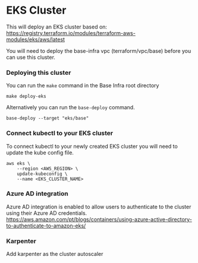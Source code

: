 # EKS Cluster
This will deploy an EKS cluster based on:
https://registry.terraform.io/modules/terraform-aws-modules/eks/aws/latest

You will need to deploy the base-infra vpc (terraform/vpc/base) before you can use this cluster.

### Deploying this cluster
You can run the `make` command in the Base Infra root directory
```commandline
make deploy-eks
```

Alternatively you can run the `base-deploy` command.
```commandline
base-deploy --target "eks/base"
```

### Connect kubectl to your EKS cluster
To connect kubectl to your newly created EKS cluster you will need to update the kube config file.
```commandline
aws eks \                                               
    --region <AWS_REGION> \
    update-kubeconfig \
    --name <EKS_CLUSTER_NAME>
```

### Azure AD integration
Azure AD integration is enabled to allow users to authenticate to the cluster using their Azure AD credentials.
https://aws.amazon.com/pt/blogs/containers/using-azure-active-directory-to-authenticate-to-amazon-eks/

### Karpenter
Add karpenter as the cluster autoscaler